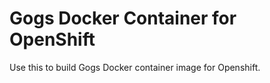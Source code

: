 # Gogs Docker Container for OpenShift

Use this to build Gogs Docker container image for Openshift.
